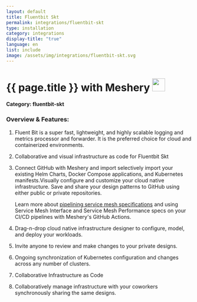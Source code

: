 ```yaml
---
layout: default
title: Fluentbit Skt
permalink: integrations/fluentbit-skt
type: installation
category: integrations
display-title: "true"
language: en
list: include
image: /assets/img/integrations/fluentbit-skt.svg
---
```


<h1>{{ page.title }} with Meshery <img src="{{ page.image }}" style="width: 35px; height: 35px;" /></h1>


#### Category: fluentbit-skt

### Overview & Features:
1. Fluent Bit is a super fast, lightweight, and highly scalable logging and metrics processor and forwarder. It is the preferred choice for cloud and containerized environments.

2. Collaborative and visual infrastructure as code for Fluentbit Skt

4. 
    Connect GitHub with Meshery and import selectively import your existing Helm Charts, Docker Compose applications, and Kubernetes manifests.Visually configure and customize your cloud native infrastructure.
    Save and share your design patterns to GitHub using either public or private repositories.



    Learn more about <a href="/blog/service-mesh-specifications/pipelining-service-mesh-specifications">pipelining service mesh specifications</a> and using Service Mesh Interface and Service Mesh Performance specs on your CI/CD pipelines with Meshery's GitHub Actions.



5. Drag-n-drop cloud native infrastructure designer to configure, model, and deploy your workloads.

6. Invite anyone to review and make changes to your private designs.

7. Ongoing synchronization of Kubernetes configuration and changes across any number of clusters.

8. Collaborative Infrastructure as Code

9. Collaboratively manage infrastructure with your coworkers synchronously sharing the same designs.

